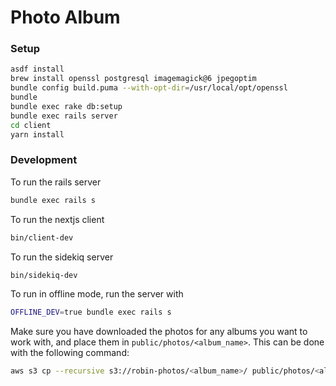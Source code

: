 # Photo Album

### Setup

```bash
asdf install
brew install openssl postgresql imagemagick@6 jpegoptim
bundle config build.puma --with-opt-dir=/usr/local/opt/openssl
bundle
bundle exec rake db:setup
bundle exec rails server
cd client
yarn install
```

### Development

To run the rails server

```bash
bundle exec rails s
```

To run the nextjs client

```bash
bin/client-dev
```

To run the sidekiq server

```bash
bin/sidekiq-dev
```

To run in offline mode, run the server with

```bash
OFFLINE_DEV=true bundle exec rails s
```

Make sure you have downloaded the photos for any albums you want to work with,
and place them in `public/photos/<album_name>`. This can be done with the
following command:

```bash
aws s3 cp --recursive s3://robin-photos/<album_name>/ public/photos/<album_name>
```
